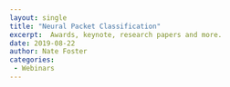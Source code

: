 ```yaml
---
layout: single
title: "Neural Packet Classification"
excerpt:  Awards, keynote, research papers and more.
date: 2019-08-22
author: Nate Foster
categories: 
 - Webinars
---
```

